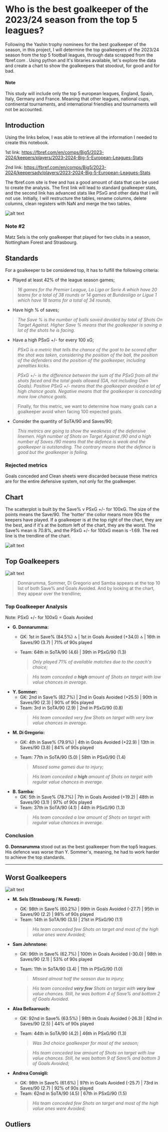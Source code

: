# Who is the best goalkeeper of the 2023/24 season from the top 5 leagues?

Following the Yashin trophy nominees for the best goalkeeper of the season, in this project, I will determine the top goalkeepers of the 2023/24 season from the top 5 football leagues, through data scrapped from the fbref.com . Using python and It's libraries available, let's explore the data and create a chart to show the goalkeepers that stoodout, for good and for bad.

#### Note

This study will include only the top 5 european leagues, England, Spain, Italy, Germany and France. Meaning that other leagues, national cups, continental tournaments, and international friendlies and tournaments will not be accounted. 

## Introduction

Using the links below, I was able to retrieve all the information I needed to create this notebook.

1st link: https://fbref.com/en/comps/Big5/2023-2024/keepers/players/2023-2024-Big-5-European-Leagues-Stats

2nd link: https://fbref.com/en/comps/Big5/2023-2024/keepersadv/players/2023-2024-Big-5-European-Leagues-Stats

The fbref.com site is free and has a good amount of data that can be used to create the analysis.
The first link will lead to standard goalkeeper stats, and the second link has advanced stats like PSxG and other data that I will not use.
Initially, I will restructure the tables, rename columns, delete columns, clean registers with NaN and merge the two tables.

![alt text](https://github.com/adonisdario/data-science/blob/main/best-gk-2023-24/images/0.png?raw=true)

### Note #2

Matz Sels is the only goalkeeper that played for two clubs in a season, Nottingham Forest and Strasbourg.

## Standards

For a goalkeeper to be considered top, It has to fulfill the following criteria: 

- Played at least 42% of the league season games;
> *16 games for the Premier League, La Liga or Serie A which have 20 teams for a total of 38 rounds or 14 games at Bundesliga or Ligue 1 which have 18 teams for a total of 34 rounds.*

- Have high % of saves;
> *The Save % is the number of balls saved devided by total of Shots On Target Against. Higher Save % means that the goalkeeper is saving a lot of the shots he is facing.*

- Have a high PSxG +/- for every 100 xG;

> *PSxG is a metric that tells the chance of the goal to be scored after the shot was taken, considering the position of the ball, the position of the defenders and the position of the goalkeeper, including penalties kicks.*

> *PSxG +/- is the difference between the sum of the PSxG from all the shots faced and the total goals allowed (GA, not including Own Goals). Positive PSxG +/- means that the goalkeeper avoided a lot of high chance goals. Negative means that the goalkeeper is conceding more low chance goals.*

> Finally, for this metric, we want to determine how many goals can a goalkeeper avoid when facing 100 expected goals.

- Consider the quantity of SoTA/90 and Saves/90;

> *This metrics are going to show the weakness of the defensive linemen. High number of Shots on Target Against /90 and a high number of Saves /90 means that the defence is weak and the goalkeeper is outstanding. The contrary means that the defence is good but the goalkeeper is failing.*

### Rejected metrics

Goals conceded and Clean sheets were discarded because these metrics are for the entire defensive system, not only for the goalkeeper.

## Chart

The scatterplot is built by the Save% v PSxG +/- for 100xG. The size of the points means the Save/90. The 'hotter' the collor means more 90s the keepers have played. If a goalkeeper is at the top right of the chart, they are the best, and if it's at the bottom left of the chart, they are the worst.
The Save% mean is 70.8%, and the PSxG +/- for 100xG mean is -1.69. The red line is the trendline of the chart.

![alt text](https://github.com/adonisdario/data-science/blob/main/best-gk-2023-24/images/1.png?raw=true)

## Top Goalkeepers

![alt text](https://github.com/adonisdario/data-science/blob/main/best-gk-2023-24/images/2.png?raw=true)

> Donnarumma, Sommer, Di Gregorio and Samba appears at the top 10 list of both Save% and Goals Avoided. And by looking at the chart, they appear over the trendline;

### Top Goalkeeper Analysis

Note: PSxG +/- for 100xG = Goals Avoided

- **G. Donnarumma:**
  -   GK: 1st in Save% (84.5%) 🔝 | 1st in Goals Avoided (+34.0) 🔝 | 16th in Saves/90 (3.7) | 71% of 90s played 
  - Team: 64th in SoTA/90 (4.6) | 39th in PSxG/90 (1.3)
    > *Only played 71% of available matches due to the coach's choice;*
    
    > *His team conceded a **high** amount of Shots on target with low value chances in average.*
- **Y. Sommer:**
  -   GK: 2nd in Save% (82.7%) | 2nd in Goals Avoided (+25.5) | 90th in Saves/90 (2.3) | 90% of 90s played 
  - Team: 3rd in SoTA/90 (2.9) | 2nd in PSxG/90 (0.8)
    > *His team conceded very few Shots on target with very low value chances in average.*
- **M. Di Gregorio:**
  -   GK: 4th in Save% (79.9%) | 4th in Goals Avoided (+22.9) | 13th in Saves/90 (3.8) | 84% of 90s played 
  - Team: 77th in SoTA/90 (5.0) | 58th in PSxG/90 (1.4)
    > *Missed some games due to injury;*
  
    > *His team conceded a **high** amount of Shots on target with regular value chances in average.*
- **B. Samba:**
  -   GK: 5th in Save% (78.7%) | 7th in Goals Avoided (+19.2) | 48th in Saves/90 (3.1) | 97% of 90s played
  - Team: 37th in SoTA/90 (4.1) | 44th in PSxG/90 (1.3)
    > *His team conceded a low amount of Shots on target with regular value chances in average.*

### Conclusion

**G. Donnarumma** stood out as the best goalkeeper from the top5 leagues. His defence was worse than Y. Sommer's, meaning, he had to work harder to achieve the top standards.

------

## Worst Goalkeepers

![alt text](https://github.com/adonisdario/data-science/blob/main/best-gk-2023-24/images/3.png?raw=true)

- **M. Sels (Strasbourg / N. Forest):**
  -   GK: 98th in Save% (60.2%) | 99th in Goals Avoided (-27.7) | 95th in Saves/90 (2.2) | 98% of 90s played
  - Team: 14th in SoTA/90 (3.5) | 21st in PSxG/90 (1.1)
    > *His team conceded few Shots on target and most of the high value ones were Avoided;*

- **Sam Johnstone:**
  -   GK: 96th in Save% (62.7%) | 100th in Goals Avoided (-30.0) | 98th in Saves/90 (2.1) | 53% of 90s played
  - Team: 11th in SoTA/90 (3.4) | 11th in PSxG/90 (1.0)
    > *Missed almost half the season due to injury;*
    
    > *His team conceded **very few** Shots on target with **very low** value chances. Still, he was bottom 4 of Save% and bottom 2 of Goals Avoided.*    

- **Alaa Bellaarouch:**
  -   GK: 92nd in Save% (63.5%) | 98th in Goals Avoided (-26.3) | 82nd in Saves/90 (2.5) | 44% of 90s played
  - Team: 44th in SoTA/90 (4.2) | 46th in PSxG/90 (1.3)
    > *Was 3rd choice goalkeeper for most of the season;*
       
    > *His team conceded low amount of Shots on target with low value chances. Still, he was bottom 9 of Save% and bottom 3 of Goals Avoided;* 

- **Andrea Consigli:**
  -   GK: 98th in Save% (61.6%) | 97th in Goals Avoided (-25.7) | 73rd in Saves/90 (2.7) | 92% of 90s played
  - Team: 62nd in SoTA/90 (4.5) | 67th in PSxG/90 (1.5)
    > *His team conceded few Shots on target and most of the high value ones were Avoided;* 

## Outliers

